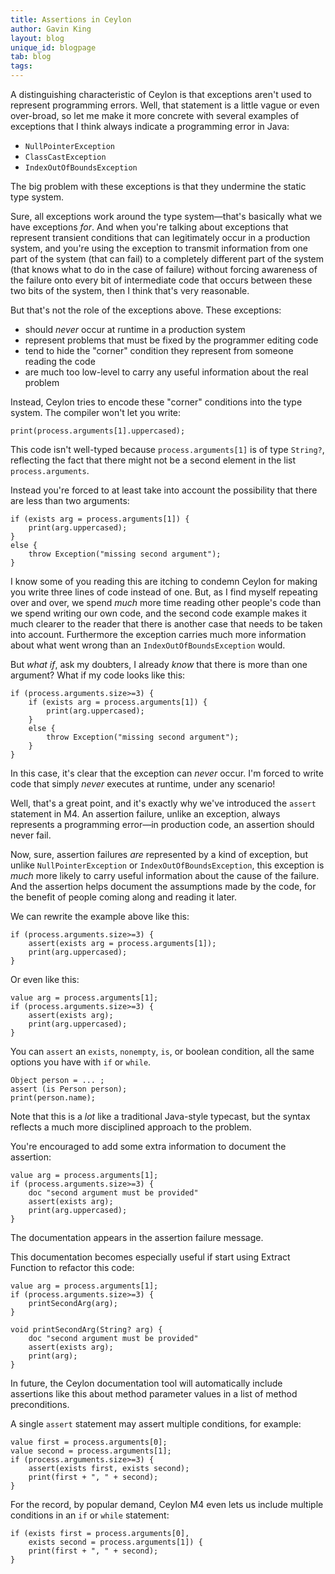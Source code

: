 ```yaml
---
title: Assertions in Ceylon
author: Gavin King
layout: blog
unique_id: blogpage
tab: blog
tags:
---
```


A distinguishing characteristic of Ceylon is that exceptions aren't used 
to represent programming errors. Well, that statement is a little vague 
or even over-broad, so let me make it more concrete with several 
examples of exceptions that I think always indicate a programming error 
in Java:

- `NullPointerException`
- `ClassCastException`
- `IndexOutOfBoundsException`

The big problem with these exceptions is that they undermine the static
type system.

Sure, all exceptions work around the type system&mdash;that's basically
what we have exceptions _for_. And when you're talking about exceptions 
that represent transient conditions that can legitimately occur in a 
production system, and you're using the exception to transmit information 
from one part of the system (that can fail) to a completely different 
part of the system (that knows what to do in the case of failure) without 
forcing awareness of the failure onto every bit of intermediate code that 
occurs between these two bits of the system, then I think that's very 
reasonable.

But that's not the role of the exceptions above. These exceptions:

- should _never_ occur at runtime in a production system
- represent problems that must be fixed by the programmer editing code
- tend to hide the "corner" condition they represent from someone reading 
  the code
- are much too low-level to carry any useful information about the
  real problem

Instead, Ceylon tries to encode these "corner" conditions into the type
system. The compiler won't let you write:

    print(process.arguments[1].uppercased);

This code isn't well-typed because `process.arguments[1]` is of type
`String?`, reflecting the fact that there might not be a second element
in the list `process.arguments`.

Instead you're forced to at least take into account the possibility that
there are less than two arguments:

    if (exists arg = process.arguments[1]) {
        print(arg.uppercased);
    }
    else {
        throw Exception("missing second argument");
    }

I know some of you reading this are itching to condemn Ceylon for making
you write three lines of code instead of one. But, as I find myself
repeating over and over, we spend _much_ more time reading other people's
code than we spend writing our own code, and the second code example 
makes it much clearer to the reader that there is another case that 
needs to be taken into account. Furthermore the exception carries much 
more information about what went wrong than an `IndexOutOfBoundsException`
would.

But _what if_, ask my doubters, I already _know_ that there is more than
one argument? What if my code looks like this:

    if (process.arguments.size>=3) {
        if (exists arg = process.arguments[1]) {
            print(arg.uppercased);
        }
        else {
            throw Exception("missing second argument");
        }
    }

In this case, it's clear that the exception can _never_ occur. I'm
forced to write code that simply _never_ executes at runtime, under any 
scenario!

Well, that's a great point, and it's exactly why we've introduced the
`assert` statement in M4. An assertion failure, unlike an exception,
always represents a programming error&mdash;in production code, an 
assertion should never fail. 

Now, sure, assertion failures _are_ represented by a kind of exception, 
but unlike `NullPointerException` or `IndexOutOfBoundsException`, this
exception is _much_ more likely to carry useful information about the 
cause of the failure. And the assertion helps document the assumptions 
made by the code, for the benefit of people coming along and reading it 
later. 

We can rewrite the example above like this:

    if (process.arguments.size>=3) {
        assert(exists arg = process.arguments[1]);
        print(arg.uppercased);
    }

Or even like this:

    value arg = process.arguments[1];
    if (process.arguments.size>=3) {
        assert(exists arg);
        print(arg.uppercased);
    }

You can `assert` an `exists`, `nonempty`, `is`, or boolean condition,
all the same options you have with `if` or `while`.

    Object person = ... ;
    assert (is Person person);
    print(person.name);

Note that this is a _lot_ like a traditional Java-style typecast, but 
the syntax reflects a much more disciplined approach to the problem.

You're encouraged to add some extra information to document the
assertion:

    value arg = process.arguments[1];
    if (process.arguments.size>=3) {
        doc "second argument must be provided"
        assert(exists arg);
        print(arg.uppercased);
    }

The documentation appears in the assertion failure message.

This documentation becomes especially useful if start using Extract 
Function to refactor this code:

    value arg = process.arguments[1];
    if (process.arguments.size>=3) {
        printSecondArg(arg);
    }
    
    void printSecondArg(String? arg) {
        doc "second argument must be provided"
        assert(exists arg);
        print(arg);
    }

In future, the Ceylon documentation tool will automatically include 
assertions like this about method parameter values in a list of method 
preconditions.

A single `assert` statement may assert multiple conditions, for 
example:

    value first = process.arguments[0];
    value second = process.arguments[1];
    if (process.arguments.size>=3) {
        assert(exists first, exists second);
        print(first + ", " + second);
    }

For the record, by popular demand, Ceylon M4 even lets us include multiple 
conditions in an `if` or `while` statement:

    if (exists first = process.arguments[0],
        exists second = process.arguments[1]) {
        print(first + ", " + second);
    }
